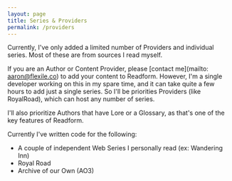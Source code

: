 ```yaml
---
layout: page
title: Series & Providers
permalink: /providers
---
```


Currently, I've only added a limited number of Providers and individual series. Most of these are from sources I read myself. 

If you are an Author or Content Provider, please [contact me](mailto: aaron@flexile.co) to add your content to Readform. However, I'm a single developer working on this in my spare time, and it can take quite a few hours to add just a single series.  So I'll be priorities Providers (like RoyalRoad), which can host any number of series.

I'll also prioritize Authors that have Lore or a Glossary, as that's one of the key features of Readform.

Currently I've written code for the following:

 - A couple of independent Web Series I personally read (ex: Wandering Inn)
 - Royal Road
 - Archive of our Own (AO3)